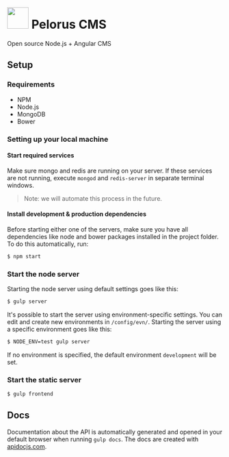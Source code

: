 # <img src="http://www.district01.be/projects/pelorus-small.svg" width="50px" /> Pelorus CMS
Open source Node.js + Angular CMS

## Setup

### Requirements

* NPM
* Node.js
* MongoDB
* Bower

### Setting up your local machine

#### Start required services

Make sure mongo and redis are running on your server. If these services are not running, execute `mongod` and `redis-server` in separate terminal windows.

> Note: we will automate this process in the future.

#### Install development & production dependencies

Before starting either one of the servers, make sure you have all dependencies like node and bower packages installed in the project folder.
To do this automatically, run:

```sh
$ npm start
```

### Start the node server

Starting the node server using default settings goes like this:

```sh
$ gulp server
```

It's possible to start the server using environment-specific settings. You can edit and create new environments in `/config/evn/`.
Starting the server using a specific environment goes like this:

```sh
$ NODE_ENV=test gulp server
```

If no environment is specified, the default environment `development` will be set.

### Start the static server

```sh
$ gulp frontend
```

## Docs

Documentation about the API is automatically generated and opened in your default browser when running `gulp docs`. The docs are created with [apidocjs.com].

[apidocjs.com]: <http://apidocjs.com>
